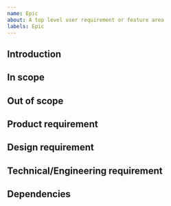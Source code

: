 ```yaml
---
name: Epic
about: A top level user requirement or feature area
labels: Epic
---
```

<!-- Internal template. If you're external and want to suggest an epic, please use the Feature request template -->

## Introduction
<!-- A quick introduction to the user need. Make it clear for who, why and what.
Links to relevant resources, documentation of other issues. If ready - a product owner statement of why this is prioritised and a suggested solution with indication of user stories/tasks in a bullet list. -->

## In scope
<!-- What's in scope of this Epic? -->

## Out of scope
<!--  What's out of scope for this Epic? -->

## Product requirement
<!-- Give an understanding of what should be designed, built, tested and released. -->

## Design requirement
<!-- UX and other requirements for the end result. -->

## Technical/Engineering requirement
<!-- How to build the feature technically, APIs to use/build, database storage etc? -->

## Dependencies
<!-- Specify any dependencies by clicking "add dependency" below.
NB! Dependencies can only be added and are only visible when the issue is viewed through Zenhub. -->
